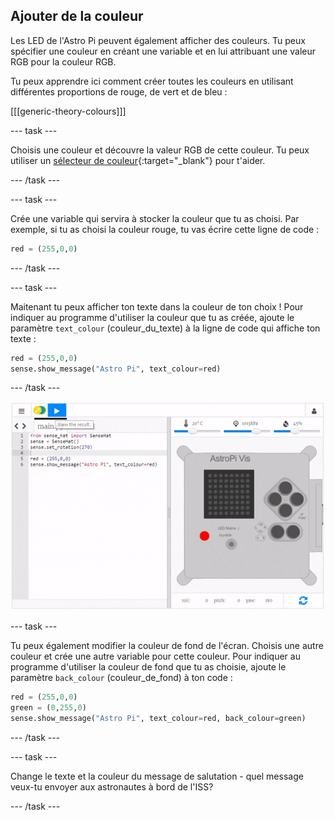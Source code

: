 ## Ajouter de la couleur

Les LED de l'Astro Pi peuvent également afficher des couleurs. Tu peux spécifier une couleur en créant une variable et en lui attribuant une valeur RGB pour la couleur RGB.

Tu peux apprendre ici comment créer toutes les couleurs en utilisant différentes proportions de rouge, de vert et de bleu :

[[[generic-theory-colours]]]

\--- task \---

Choisis une couleur et découvre la valeur RGB de cette couleur. Tu peux utiliser un [sélecteur de couleur](https://www.w3schools.com/colors/colors_rgb.asp){:target="_blank"} pour t'aider.

\--- /task \---

\--- task \---

Crée une variable qui servira à stocker la couleur que tu as choisi. Par exemple, si tu as choisi la couleur rouge, tu vas écrire cette ligne de code :

```python
red = (255,0,0)
```

\--- /task \---

\--- task \---

Maitenant tu peux afficher ton texte dans la couleur de ton choix ! Pour indiquer au programme d'utiliser la couleur que tu as créée, ajoute le paramètre `text_colour` (couleur_du_texte) à la ligne de code qui affiche ton texte :

```python
red = (255,0,0)
sense.show_message("Astro Pi", text_colour=red)
```

\--- /task \---

![afficher le message en couleur](images/show-message-color.gif)

\--- task \---

Tu peux également modifier la couleur de fond de l'écran. Choisis une autre couleur et crée une autre variable pour cette couleur. Pour indiquer au programme d'utiliser la couleur de fond que tu as choisie, ajoute le paramètre `back_colour` (couleur_de_fond) à ton code :

```python
red = (255,0,0)
green = (0,255,0)
sense.show_message("Astro Pi", text_colour=red, back_colour=green)
```

\--- /task \---

\--- task \---

Change le texte et la couleur du message de salutation - quel message veux-tu envoyer aux astronautes à bord de l'ISS?

\--- /task \---